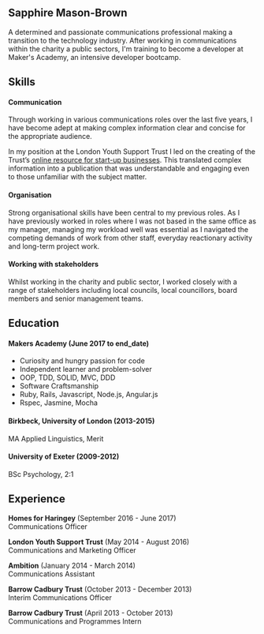 ## Sapphire Mason-Brown

A determined and passionate communications professional making a transition to the technology industry. After working in communications within the charity a public sectors, I'm training to become a developer at Maker's Academy, an intensive developer bootcamp.

## Skills

#### Communication

Through working in various communications roles over the last five years, I have become adept at making complex information clear and concise for the appropriate audience.

In my position at the London Youth Support Trust I led on the creating of the Trust’s [online resource for start-up businesses](http://fromdreamingtodoing.co.uk). This translated complex information into a publication that was understandable and engaging even to those unfamiliar with the subject matter.

#### Organisation

Strong organisational skills have been central to my previous roles. As I have previously worked in roles where I was not based in the same office as my manager, managing my workload well was essential as I navigated the competing demands of work from other staff, everyday reactionary activity and long-term project work.

#### Working with stakeholders

Whilst working in the charity and public sector, I worked closely with a range of stakeholders including local councils, local councillors,  board members and senior management teams.

## Education

#### Makers Academy (June 2017 to end_date)

- Curiosity and hungry passion for code
- Independent learner and problem-solver
- OOP, TDD, SOLID, MVC, DDD
- Software Craftsmanship
- Ruby, Rails, Javascript, Node.js, Angular.js
- Rspec, Jasmine, Mocha

#### Birkbeck, University of London (2013-2015)

MA Applied Linguistics, Merit

#### University of Exeter (2009-2012)

BSc Psychology, 2:1

## Experience

**Homes for Haringey** (September 2016 - June 2017)    
Communications Officer

**London Youth Support Trust** (May 2014 - August 2016)   
Communications and Marketing Officer

**Ambition** (January 2014 - March 2014)   
Communications Assistant

**Barrow Cadbury Trust** (October 2013 - December 2013)   
Interim Communications Officer

**Barrow Cadbury Trust** (April 2013 - October 2013)   
Communications and Programmes Intern
